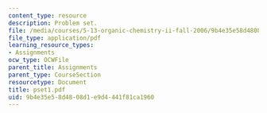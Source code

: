 ```yaml
---
content_type: resource
description: Problem set.
file: /media/courses/5-13-organic-chemistry-ii-fall-2006/9b4e35e58d4808d1e9d4441f81ca1960_pset1.pdf
file_type: application/pdf
learning_resource_types:
- Assignments
ocw_type: OCWFile
parent_title: Assignments
parent_type: CourseSection
resourcetype: Document
title: pset1.pdf
uid: 9b4e35e5-8d48-08d1-e9d4-441f81ca1960
---
```

